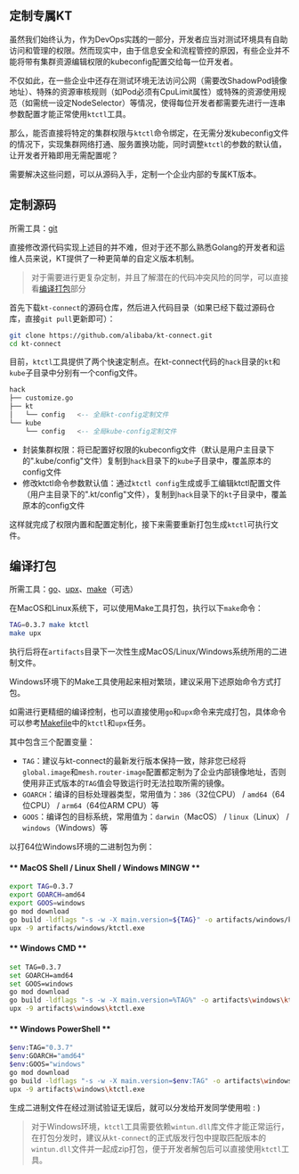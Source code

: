 定制专属KT
---

虽然我们始终认为，作为DevOps实践的一部分，开发者应当对测试环境具有自助访问和管理的权限。然而现实中，由于信息安全和流程管控的原因，有些企业并不能将带有集群资源编辑权限的kubeconfig配置交给每一位开发者。

不仅如此，在一些企业中还存在测试环境无法访问公网（需要改ShadowPod镜像地址）、特殊的资源审核规则（如Pod必须有CpuLimit属性）或特殊的资源使用规范（如需统一设定NodeSelector）等情况，使得每位开发者都需要先进行一连串参数配置才能正常使用`ktctl`工具。

那么，能否直接将特定的集群权限与`ktctl`命令绑定，在无需分发kubeconfig文件的情况下，实现集群网络打通、服务置换功能，同时调整`ktctl`的参数的默认值，让开发者开箱即用无需配置呢？

需要解决这些问题，可以从源码入手，定制一个企业内部的专属KT版本。

## 定制源码

所需工具：[git](https://git-scm.com/downloads)

直接修改源代码实现上述目的并不难，但对于还不那么熟悉Golang的开发者和运维人员来说，KT提供了一种更简单的自定义版本机制。

> 对于需要进行更复杂定制，并且了解潜在的代码冲突风险的同学，可以直接看[编译打包](zh-cn/reference/customize.md?id=编译打包)部分

首先下载`kt-connect`的源码仓库，然后进入代码目录（如果已经下载过源码仓库，直接`git pull`更新即可）：

```bash
git clone https://github.com/alibaba/kt-connect.git
cd kt-connect
```

目前，`ktctl`工具提供了两个快速定制点。在kt-connect代码的`hack`目录的`kt`和`kube`子目录中分别有一个config文件。

```sql
hack
├── customize.go
├── kt
│   └── config   <-- 全局kt-config定制文件
└── kube
    └── config   <-- 全局kube-config定制文件
```

- 封装集群权限：将已配置好权限的kubeconfig文件（默认是用户主目录下的".kube/config"文件）复制到`hack`目录下的`kube`子目录中，覆盖原本的config文件
- 修改ktctl命令参数默认值：通过`ktctl config`生成或手工编辑ktctl配置文件（用户主目录下的".kt/config"文件），复制到`hack`目录下的`kt`子目录中，覆盖原本的config文件

这样就完成了权限内置和配置定制化，接下来需要重新打包生成`ktctl`可执行文件。

## 编译打包

所需工具：[go](https://go.dev/dl)、[upx](https://github.com/upx/upx/releases/latest)、[make](https://cmake.org/install/)（可选）

在MacOS和Linux系统下，可以使用Make工具打包，执行以下`make`命令：

```bash
TAG=0.3.7 make ktctl
make upx
```

执行后将在`artifacts`目录下一次性生成MacOS/Linux/Windows系统所用的二进制文件。

Windows环境下的Make工具使用起来相对繁琐，建议采用下述原始命令方式打包。

如需进行更精细的编译控制，也可以直接使用`go`和`upx`命令来完成打包，具体命令可以参考[Makefile](https://github.com/alibaba/kt-connect/blob/master/Makefile)中的`ktctl`和`upx`任务。

其中包含三个配置变量：

- `TAG`：建议与kt-connect的最新发行版本保持一致，除非您已经将`global.image`和`mesh.router-image`配置都定制为了企业内部镜像地址，否则使用非正式版本的`TAG`值会导致运行时无法拉取所需的镜像。
- `GOARCH`：编译的目标处理器类型，常用值为：`386`（32位CPU） / `amd64`（64位CPU） / `arm64`（64位ARM CPU）等
- `GOOS`：编译包的目标系统，常用值为：`darwin`（MacOS） / `linux`（Linux） / `windows`（Windows）等

以打64位Windows环境的二进制包为例：

<!-- tabs:start -->

#### ** MacOS Shell / Linux Shell / Windows MINGW **

```bash
export TAG=0.3.7
export GOARCH=amd64
export GOOS=windows
go mod download
go build -ldflags "-s -w -X main.version=${TAG}" -o artifacts/windows/ktctl.exe ./cmd/ktctl
upx -9 artifacts/windows/ktctl.exe
```

#### ** Windows CMD **

```bash
set TAG=0.3.7
set GOARCH=amd64
set GOOS=windows
go mod download
go build -ldflags "-s -w -X main.version=%TAG%" -o artifacts\windows\ktctl.exe .\cmd\ktctl
upx -9 artifacts\windows\ktctl.exe
```

#### ** Windows PowerShell **

```bash
$env:TAG="0.3.7"
$env:GOARCH="amd64"
$env:GOOS="windows"
go mod download
go build -ldflags "-s -w -X main.version=$env:TAG" -o artifacts\windows\ktctl.exe .\cmd\ktctl
upx -9 artifacts\windows\ktctl.exe
```

<!-- tabs:end -->

生成二进制文件在经过测试验证无误后，就可以分发给开发同学使用啦 : )

> 对于Windows环境，`ktctl`工具需要依赖`wintun.dll`库文件才能正常运行，在打包分发时，建议从`kt-connect`的正式版发行包中提取匹配版本的`wintun.dll`文件并一起成zip打包，便于开发者解包后可以直接使用`ktctl`工具。
